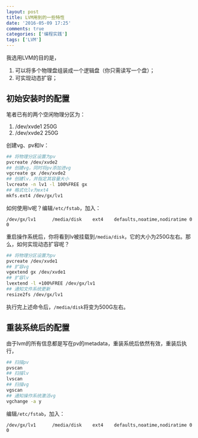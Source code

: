 ```yaml
---
layout: post
title: LVM用到的一些特性
date: '2016-05-09 17:25'
comments: true
categories: ['编程实践']  
tags: ['LVM']
---
```


我选用LVM的目的是，

<!--more-->

1. 可以将多个物理盘组装成一个逻辑盘（你只需读写一个盘）；
2. 可实现动态扩容；

## 初始安装时的配置

笔者已有的两个空闲物理分区为：
1. /dev/xvde1 250G
2. /dev/xvde2 250G

创建vg、pv和lv：

```bash
## 将物理分区设置为pv
pvcreate /dev/xvde2
## 创建vg，同时将pv添加进vg
vgcreate gx /dev/xvde2
## 创建lv，并指定其容量大小
lvcreate -n lv1 -l 100%FREE gx
## 格式化lv为ext4
mkfs.ext4 /dev/gx/lv1
```

如何使用lv呢？编辑`/etc/fstab`，加入：

```
/dev/gx/lv1      /media/disk    ext4    defaults,noatime,nodiratime 0       0
```

重启操作系统后，你将看到lv被挂载到`/media/disk`，它的大小为250G左右。那么，如何实现动态扩容呢？

```bash
## 将物理分区设置为pv
pvcreate /dev/xvde1
## 扩容vg
vgextend gx /dev/xvde1
## 扩容lv
lvextend -l +100%FREE /dev/gx/lv1
## 通知文件系统更新
resize2fs /dev/gx/lv1
```

执行完上述命令后，`/media/disk`将变为500G左右。

## 重装系统后的配置

由于lvm的所有信息都是写在pv的metadata，重装系统后依然有效，重装后执行，

```bash
## 扫描pv
pvscan
## 扫描lv
lvscan
## 扫描vg
vgscan
## 通知操作系统激活vg
vgchange -a y
```

编辑`/etc/fstab`，加入：

```
/dev/gx/lv1      /media/disk    ext4    defaults,noatime,nodiratime 0       0
```
